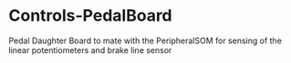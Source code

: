 # Controls-PedalBoard
Pedal Daughter Board to mate with the PeripheralSOM for sensing of the linear potentiometers and brake line sensor
